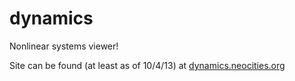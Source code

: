 dynamics
========

Nonlinear systems viewer!

Site can be found (at least as of 10/4/13) at <a href="http://dynamics.neocities.org">dynamics.neocities.org</a>
